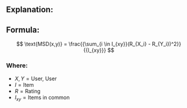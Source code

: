 ## Explanation:
## Formula:
$$ \text{MSD(x,y)} = \frac{{\sum_{i \in I_{xy}}(R_{X_i} - R_{Y_i})^2}}{{I_{xy}}} $$
### Where:
* $X, Y = \text{User, User}$
* $I = \text{Item}$
* $R = \text{Rating}$
* $I_{xy} = \text{Items in common}$
